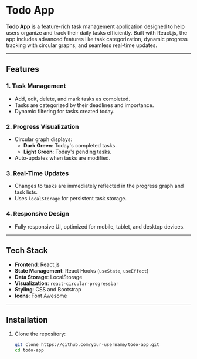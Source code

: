 # Todo App

**Todo App** is a feature-rich task management application designed to help users organize and track their daily tasks efficiently. Built with React.js, the app includes advanced features like task categorization, dynamic progress tracking with circular graphs, and seamless real-time updates.

---

## Features

### **1. Task Management**
- Add, edit, delete, and mark tasks as completed.
- Tasks are categorized by their deadlines and importance.
- Dynamic filtering for tasks created today.

### **2. Progress Visualization**
- Circular graph displays:
  - **Dark Green**: Today's completed tasks.
  - **Light Green**: Today's pending tasks.
- Auto-updates when tasks are modified.

### **3. Real-Time Updates**
- Changes to tasks are immediately reflected in the progress graph and task lists.
- Uses `localStorage` for persistent task storage.

### **4. Responsive Design**
- Fully responsive UI, optimized for mobile, tablet, and desktop devices.

---

## Tech Stack

- **Frontend**: React.js
- **State Management**: React Hooks (`useState`, `useEffect`)
- **Data Storage**: LocalStorage
- **Visualization**: `react-circular-progressbar`
- **Styling**: CSS and Bootstrap
- **Icons**: Font Awesome

---

## Installation

1. Clone the repository:
   ```bash
   git clone https://github.com/your-username/todo-app.git
   cd todo-app
